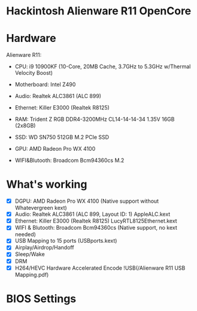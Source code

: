 # Hackintosh Alienware R11 OpenCore
 
# Hardware

Alienware R11:
 -  CPU: i9 10900KF (10-Core, 20MB Cache, 3.7GHz to 5.3GHz w/Thermal Velocity Boost)
 -  Motherboard: Intel Z490
 -  Audio: Realtek ALC3861 (ALC 899)
 -  Ethernet: Killer E3000 (Realtek R8125)

- RAM: Trident Z RGB DDR4-3200MHz CL14-14-14-34 1.35V 16GB (2x8GB)
- SSD: WD SN750 512GB M.2 PCIe SSD
- GPU: AMD Radeon Pro WX 4100
- WIFI&Blutooth: Broadcom Bcm94360cs M.2

# What's working

- [x] DGPU: AMD Radeon Pro WX 4100 (Native support without Whatevergreen kext)
- [x] Audio: Realtek ALC3861 (ALC 899, Layout ID: 1) AppleALC.kext
- [x] Ethernet: Killer E3000 (Realtek R8125) LucyRTL8125Ethernet.kext
- [x] WIFI & Blutooth: Broadcom Bcm94360cs (Native support, no kext needed)
- [x] USB Mapping to 15 ports (USBports.kext)
- [x] Airplay/Airdrop/Handoff
- [x] Sleep/Wake
- [x] DRM
- [x] H264/HEVC Hardware Accelerated Encode
!USB(/Alienware R11 USB Mapping.pdf)
# BIOS Settings
